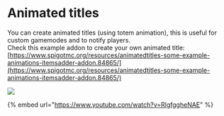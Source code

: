 # Animated titles



You can create animated titles (using totem animation), this is useful for custom gamemodes and to notify players.\
Check this example addon to create your own animated title: [https://www.spigotmc.org/resources/animatedtitles-some-example-animations-itemsadder-addon.84865/](https://www.spigotmc.org/resources/animatedtitles-some-example-animations-itemsadder-addon.84865/)

![](<../../../.gitbook/assets/image (28).png>)

{% embed url="https://www.youtube.com/watch?v=RlgfggheNAE" %}

